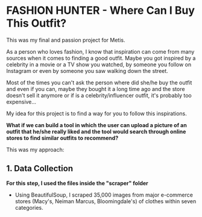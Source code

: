 # FASHION HUNTER - Where Can I Buy This Outfit?

This was my final and passion project for Metis. 

As a person who loves fashion, I know that inspiration can come from many sources when it comes to finding a good outfit.
Maybe you got inspired by a celebrity in a movie or a TV show you watched, by someone you follow on Instagram or even by someone you saw walking down the street.

Most of the times you can't ask the person where did she/he buy the outfit and even if you can, maybe they bought it a long time ago and the store doesn't sell it anymore or if is a celebrity/influencer outfit, it's probably too expensive...

My idea for this project is to find a way for you to follow this inspirations. 

**What if we can build a tool in which the user can upload a picture of an outfit that he/she really liked and the tool would search through online stores to find similar outfits to recommend?**

This was my approach:

## 1. Data Collection
**For this step, I used the files inside the "scraper" folder**
- Using BeautifulSoup, I scraped 35,000 images from major e-commerce stores (Macy's, Neiman Marcus, Bloomingdale's) of clothes within seven categories.
